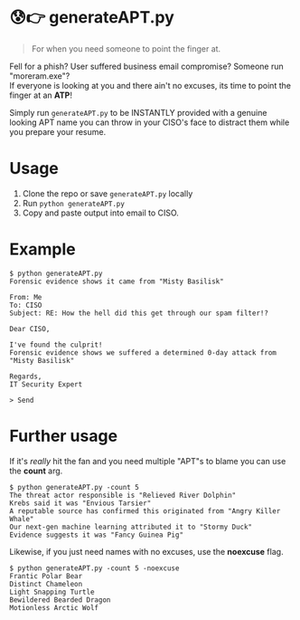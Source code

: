 # 😰👉 generateAPT.py 
> For when you need someone to point the finger at.

Fell for a phish? User suffered business email compromise? Someone run "moreram.exe"?  
If everyone is looking at you and there ain't no excuses, its time to point the finger at an **ATP**!

Simply run `generateAPT.py` to be INSTANTLY provided with a genuine looking APT name you can throw in your CISO's face to distract them while you prepare your resume.

# Usage
1. Clone the repo or save `generateAPT.py` locally
2. Run `python generateAPT.py`
3. Copy and paste output into email to CISO.

# Example
```
$ python generateAPT.py
Forensic evidence shows it came from "Misty Basilisk"
```

```
From: Me
To: CISO
Subject: RE: How the hell did this get through our spam filter!?

Dear CISO, 

I've found the culprit!
Forensic evidence shows we suffered a determined 0-day attack from "Misty Basilisk"

Regards,
IT Security Expert

> Send
```

# Further usage
If it's _really_ hit the fan and you need multiple "APT"s to blame you can use the **count** arg.

```
$ python generateAPT.py -count 5
The threat actor responsible is "Relieved River Dolphin"
Krebs said it was "Envious Tarsier"
A reputable source has confirmed this originated from "Angry Killer Whale"
Our next-gen machine learning attributed it to "Stormy Duck"
Evidence suggests it was "Fancy Guinea Pig"
```

Likewise, if you just need names with no excuses, use the **noexcuse** flag.
```
$ python generateAPT.py -count 5 -noexcuse
Frantic Polar Bear
Distinct Chameleon
Light Snapping Turtle
Bewildered Bearded Dragon
Motionless Arctic Wolf
```
